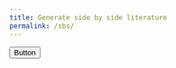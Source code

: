 ```yaml
---
title: Generate side by side literature
permalink: /sbs/
---
```


<script>
  function loadArticlesAndGenerateTable(url1, url2) {
  const table = document.createElement('table');
  const tbody = document.createElement('tbody');

  // Helper function to extract elements of a certain type from the DOM
  function extractElementsFromDOM(elements) {
    return Array.from(elements).map(element => ({
      type: element.tagName.toLowerCase(),
      content: element.outerHTML
    }));
  }

  // Ajax request to load the first article
  fetch(url1)
    .then(response => response.text())
    .then(html => {
      const parser = new DOMParser();
      const doc = parser.parseFromString(html, 'text/html');
      const elements1 = doc.querySelectorAll('p, img, h1, h2, h3');

      const data1 = extractElementsFromDOM(elements1);

      // Ajax request to load the second article
      fetch(url2)
        .then(response => response.text())
        .then(html => {
          const parser = new DOMParser();
          const doc = parser.parseFromString(html, 'text/html');
          const elements2 = doc.querySelectorAll('p, img, h1, h2, h3');

          const data2 = extractElementsFromDOM(elements2);

          // Generate the HTML table
          const numRows = Math.max(data1.length, data2.length);
          for (let i = 0; i < numRows; i++) {
            const row = document.createElement('tr');

            const cell1 = document.createElement('td');
            cell1.innerHTML = data1[i] ? data1[i].content : '';
            row.appendChild(cell1);

            const cell2 = document.createElement('td');
            cell2.innerHTML = data2[i] ? data2[i].content : '';
            row.appendChild(cell2);

            tbody.appendChild(row);
          }

          table.appendChild(tbody);
          // Append the table to the desired location in the DOM
          document.body.appendChild(table);
        });
    });
}
  
</script>
<button onclick="loadArticlesAndGenerateTable('https://wol.jw.org/en/wol/d/r1/lp-e/2023406', 'https://wol.jw.org/cmn-Hans/wol/d/r23/lp-chs/2023406');">Button</button>










